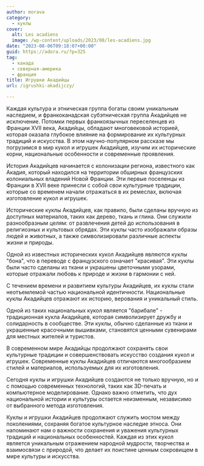 ```yaml
---
author: morava
category:
  - куклы
cover:
  alt: Les acadiens
  image: /wp-content/uploads/2023/08/les-acadiens.jpg
date: "2023-08-06T09:18:07+00:00"
guid: https://adora.ru/?p=325
tag:
  - канада
  - северная-америка
  - франция
title: Игрушки Акадийцы
url: /igrushki-akadijczy/

---
```

Каждая культура и этническая группа богаты своим уникальным наследием, и франкоканадская субэтническая группа Акадийцев не исключение. Потомки первых франкоязычных переселенцев из Франции XVII века, Акадийцы, обладают многовековой историей, которая оказала глубокое влияние на формирование их культурных традиций и искусства. В этом научно-популярном рассказе мы погрузимся в мир кукол и игрушек Акадийцев, изучим их исторические корни, национальные особенности и современные проявления.

История Акадийцев начинается с колонизации региона, известного как Акадия, который находился на территории обширных французских колониальных владений Новой Франции. Эти первые поселенцы из Франции в XVII веке принесли с собой свои культурные традиции, которые со временем начали отражаться в их ремеслах, включая изготовление кукол и игрушек.

Исторические куклы Акадийцев, как правило, были сделаны вручную из доступных материалов, таких как дерево, ткань и глина. Они служили разнообразным целям: от развлечения детей до использования в религиозных и культовых обрядах. Эти куклы часто изображали образы людей и животных, а также символизировали различные аспекты жизни и природы.

Одной из известных исторических кукол Акадийцев являются куклы "бона", что в переводе с французского означает "красивая". Эти куклы были часто сделаны из ткани и украшены цветочными узорами, которые отражали любовь к природе и жизни в гармонии с ней.

С течением времени и развитием культуры Акадийцев, их куклы стали неотъемлемой частью национальной идентичности. Национальные куклы Акадийцев отражают их историю, верования и уникальный стиль.

Одной из таких национальных кукол является "барибале" \- традиционная кукла Акадийцев, которая символизирует дружбу и солидарность в сообществе. Эти куклы, обычно сделанные из ткани и украшенные красочными вышивками, становятся ценными сувенирами для местных жителей и туристов.

В современном мире Акадийцы продолжают сохранять свои культурные традиции и совершенствовать искусство создания кукол и игрушек. Современные куклы Акадийцев отличаются многообразием стилей и материалов, используемых для их изготовления.

Сегодня куклы и игрушки Акадийцев создаются не только вручную, но и с помощью современных технологий, таких как 3D-печать и компьютерное моделирование. Однако важно отметить, что дух национальной истории и культуры остается неизменным, независимо от выбранного метода изготовления.

Куклы и игрушки Акадийцев продолжают служить мостом между поколениями, сохраняя богатое культурное наследие этноса. Они напоминают нам о важности сохранения и уважения культурных традиций и национальных особенностей. Каждая из этих кукол является уникальным отражением народной мудрости, творчества и взаимосвязи с природой, что делает их поистине ценным сокровищем в мире культуры и искусства.
